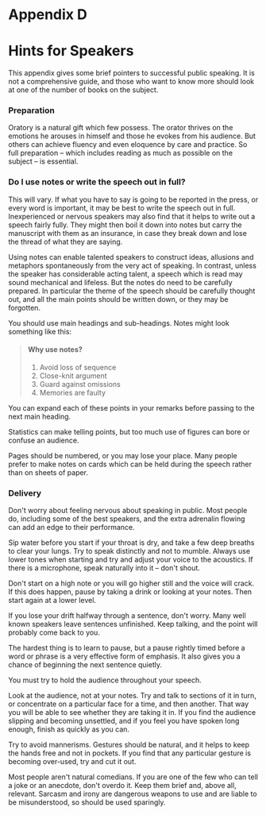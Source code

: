 # Appendix D

# Hints for Speakers

This appendix gives some brief pointers to successful public speaking. It is not a comprehensive guide, and those who want to know more should look at one of the number of books on the subject.

### Preparation

Oratory is a natural gift which few possess. The orator thrives on the emotions he arouses in himself and those he evokes from his audience. But others can achieve fluency and even eloquence by care and practice. So full preparation – which includes reading as much as possible on the subject – is essential.

### Do I use notes or write the speech out in full?

This will vary. If what you have to say is going to be reported in the press, or every word is important, it may be best to write the speech out in full. Inexperienced or nervous speakers may also find that it helps to write out a speech fairly fully. They might then boil it down into notes but carry the manuscript with them as an insurance, in case they break down and lose the thread of what they are saying.

Using notes can enable talented speakers to construct ideas, allusions and metaphors spontaneously from the very act of speaking. In contrast, unless the speaker has considerable acting talent, a speech which is read may sound mechanical and lifeless. But the notes do need to be carefully prepared. In particular the theme of the speech should be carefully thought out, and all the main points should be written down, or they may be forgotten.

You should use main headings and sub-headings. Notes might look something like this:

> #### Why use notes?
> 1. Avoid loss of sequence
> 2. Close-knit argument
> 3. Guard against omissions
> 4. Memories are faulty

You can expand each of these points in your remarks before passing to the next main heading.

Statistics can make telling points, but too much use of figures can bore or confuse an audience.

Pages should be numbered, or you may lose your place. Many people prefer to make notes on cards which can be held during the speech rather than on sheets of paper.

### Delivery

Don't worry about feeling nervous about speaking in public. Most people do, including some of the best speakers, and the extra adrenalin flowing can add an edge to their performance.

Sip water before you start if your throat is dry, and take a few deep breaths to clear your lungs. Try to speak distinctly and not to mumble. Always use lower tones when starting and try and adjust your voice to the acoustics. If there is a microphone, speak naturally into it – don't shout.

Don't start on a high note or you will go higher still and the voice will crack. If this does happen, pause by taking a drink or looking at your notes. Then start again at a lower level.

If you lose your drift halfway through a sentence, don't worry. Many well known speakers leave sentences unfinished. Keep talking, and the point will probably come back to you.

The hardest thing is to learn to pause, but a pause rightly timed before a word or phrase is a very effective form of emphasis. It also gives you a chance of beginning the next sentence quietly.

You must try to hold the audience throughout your speech.

Look at the audience, not at your notes. Try and talk to sections of it in turn, or concentrate on a particular face for a time, and then another. That way you will be able to see whether they are taking it in. If you find the audience slipping and becoming unsettled, and if you feel you have spoken long enough, finish as quickly as you can.

Try to avoid mannerisms. Gestures should be natural, and it helps to keep the hands free and not in pockets. If you find that any particular gesture is becoming over-used, try and cut it out.

Most people aren't natural comedians. If you are one of the few who can tell a joke or an anecdote, don't overdo it. Keep them brief and, above all, relevant. Sarcasm and irony are dangerous weapons to use and are liable to be misunderstood, so should be used sparingly.
